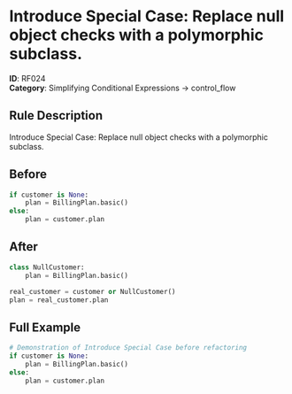 # Introduce Special Case: Replace null object checks with a polymorphic subclass.

**ID**: RF024  
**Category**: Simplifying Conditional Expressions → control_flow

## Rule Description
Introduce Special Case: Replace null object checks with a polymorphic subclass.

## Before
```python
if customer is None:
    plan = BillingPlan.basic()
else:
    plan = customer.plan
```

## After  
```python
class NullCustomer:
    plan = BillingPlan.basic()

real_customer = customer or NullCustomer()
plan = real_customer.plan
```

## Full Example
```python
# Demonstration of Introduce Special Case before refactoring
if customer is None:
    plan = BillingPlan.basic()
else:
    plan = customer.plan
```
